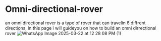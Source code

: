 # Omni-directional-rover
an omni directional rover is a type of rover that can travelin 6 diffrent directions, in this page i will guideyou on how to build an omni dirrectional rover
![WhatsApp Image 2025-03-22 at 12 28 08 PM (1)](https://github.com/user-attachments/assets/543fbec7-2225-4bb6-be8f-99816cea9c22)

